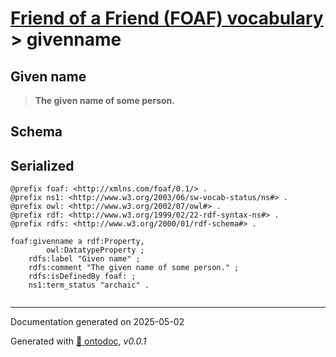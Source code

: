 # [Friend of a Friend (FOAF) vocabulary](../homepage.md) > givenname

## Given name

> **The given name of some person.**





## Schema


## Serialized

```ttl
@prefix foaf: <http://xmlns.com/foaf/0.1/> .
@prefix ns1: <http://www.w3.org/2003/06/sw-vocab-status/ns#> .
@prefix owl: <http://www.w3.org/2002/07/owl#> .
@prefix rdf: <http://www.w3.org/1999/02/22-rdf-syntax-ns#> .
@prefix rdfs: <http://www.w3.org/2000/01/rdf-schema#> .

foaf:givenname a rdf:Property,
        owl:DatatypeProperty ;
    rdfs:label "Given name" ;
    rdfs:comment "The given name of some person." ;
    rdfs:isDefinedBy foaf: ;
    ns1:term_status "archaic" .


```

---

Documentation generated on 2025-05-02

Generated with [📑 ontodoc](https://github.com/StephaneBranly/ontodoc), *v0.0.1*